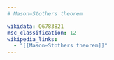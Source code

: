 ```yaml
---
# Mason–Stothers theorem

wikidata: Q6783821
msc_classification: 12
wikipedia_links:
  - "[[Mason–Stothers theorem]]"
---
```

